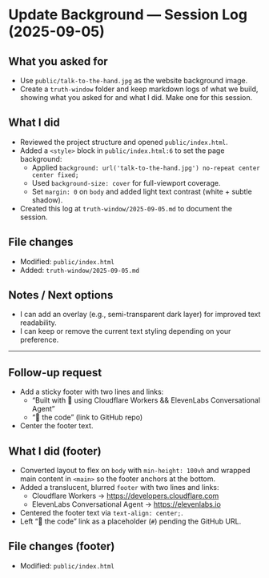 # Update Background — Session Log (2025-09-05)

## What you asked for
- Use `public/talk-to-the-hand.jpg` as the website background image.
- Create a `truth-window` folder and keep markdown logs of what we build, showing what you asked for and what I did. Make one for this session.

## What I did
- Reviewed the project structure and opened `public/index.html`.
- Added a `<style>` block in `public/index.html:6` to set the page background:
  - Applied `background: url('talk-to-the-hand.jpg') no-repeat center center fixed;`
  - Used `background-size: cover` for full-viewport coverage.
  - Set `margin: 0` on `body` and added light text contrast (white + subtle shadow).
- Created this log at `truth-window/2025-09-05.md` to document the session.

## File changes
- Modified: `public/index.html`
- Added: `truth-window/2025-09-05.md`

## Notes / Next options
- I can add an overlay (e.g., semi-transparent dark layer) for improved text readability.
- I can keep or remove the current text styling depending on your preference.

---

## Follow-up request
- Add a sticky footer with two lines and links:
  - “Built with 🧡 using Cloudflare Workers && ElevenLabs Conversational Agent”
  - “👀 the code” (link to GitHub repo)
- Center the footer text.

## What I did (footer)
- Converted layout to flex on `body` with `min-height: 100vh` and wrapped main content in `<main>` so the footer anchors at the bottom.
- Added a translucent, blurred `footer` with two lines and links:
  - Cloudflare Workers → https://developers.cloudflare.com
  - ElevenLabs Conversational Agent → https://elevenlabs.io
- Centered the footer text via `text-align: center;`.
- Left “👀 the code” link as a placeholder (`#`) pending the GitHub URL.

## File changes (footer)
- Modified: `public/index.html`
